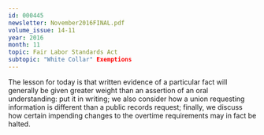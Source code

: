 ```yaml
---
id: 000445
newsletter: November2016FINAL.pdf
volume_issue: 14-11
year: 2016
month: 11
topic: Fair Labor Standards Act
subtopic: "White Collar" Exemptions
---
```


The lesson for today is that written evidence of a particular fact will generally be given greater weight than an assertion of an oral understanding: put it in writing; we also consider how a union requesting information is different than a public records request; finally, we discuss how certain impending changes to the overtime requirements may in fact be halted.